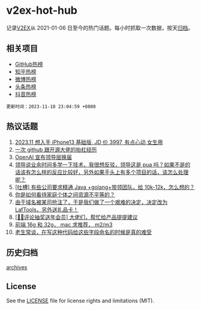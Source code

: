 # v2ex-hot-hub

 记录[V2EX](https://www.v2ex.com/)从 2021-01-06 日至今的热门话题。每小时抓取一次数据，按天[归档](archives)。
 
 ## 相关项目

- [GitHub热榜](https://github.com/snaildev/github-hot-hub)
- [知乎热榜](https://github.com/snaildev/zhihu-hot-hub)
- [微博热榜](https://github.com/snaildev/weibo-hot-hub)
- [头条热榜](https://github.com/snaildev/toutiao-hot-hub)
- [抖音热榜](https://github.com/snaildev/douyin-hot-hub)


 `更新时间：2023-11-18 23:04:59 +0800`

## 热议话题

1. [2023.11 想入手 iPhone13 基础版, JD 价 3997, 有点心动,女生用](https://www.v2ex.com/t/992986)
1. [一次 github 跟开源大佬的抬杠经历](https://www.v2ex.com/t/993100)
1. [OpenAI 宣布领导层换届](https://www.v2ex.com/t/992983)
1. [领导说业余时间多学一下技术，我很想反驳，领导这是 pua 吗？如果不是的话该有怎么样的反应比较好，另外如果手头上有多个项目的话，该怎么处理呢？](https://www.v2ex.com/t/993073)
1. [[吐槽] 有些公司要求精通 Java +golang+带领团队，给 10k-12k，怎么想的？](https://www.v2ex.com/t/992979)
1. [你是如何看待家庭个体之间资源不平等的？](https://www.v2ex.com/t/992972)
1. [由于域名被某司抢注了，于是我们做了一个艰难的决定，决定改为 LafTools，另外送礼品卡！](https://www.v2ex.com/t/993044)
1. [[🎉🎉评论抽奖送年会员] 大佬们，帮忙给产品提提建议](https://www.v2ex.com/t/992954)
1. [前端 16g 和 32g， mac 求推荐， m2/m3](https://www.v2ex.com/t/992956)
1. [老生常谈，在写这种代码给这些字段命名的时候是真的难受](https://www.v2ex.com/t/993051)

## 历史归档

[archives](archives)

## License

See the [LICENSE](LICENSE) file for license rights and limitations (MIT).
